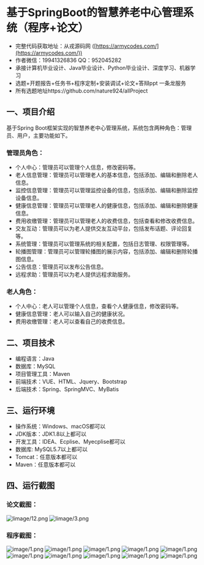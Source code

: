 基于SpringBoot的智慧养老中心管理系统（程序+论文）
=
- 完整代码获取地址：从戎源码网 ([https://armycodes.com/](https://armycodes.com/))
- 作者微信：19941326836  QQ：952045282 
- 承接计算机毕业设计、Java毕业设计、Python毕业设计、深度学习、机器学习
- 选题+开题报告+任务书+程序定制+安装调试+论文+答辩ppt 一条龙服务
- 所有选题地址https://github.com/nature924/allProject

一、项目介绍
---
基于Spring Boot框架实现的智慧养老中心管理系统，系统包含两种角色：管理员、用户，主要功能如下。

### 管理员角色：
- 个人中心：管理员可以管理个人信息，修改密码等。
- 老人信息管理：管理员可以管理老人的基本信息，包括添加、编辑和删除老人信息。
- 监控信息管理：管理员可以管理监控设备的信息，包括添加、编辑和删除监控设备信息。
- 健康信息管理：管理员可以管理老人的健康信息，包括添加、编辑和删除健康信息。
- 费用收缴管理：管理员可以管理老人的收费信息，包括查看和修改收费信息。
- 交友互动：管理员可以为老人提供交友互动平台，包括发布话题、评论回复等。
- 系统管理：管理员可以管理系统的相关配置，包括日志管理、权限管理等。
- 轮播图管理：管理员可以管理轮播图的展示内容，包括添加、编辑和删除轮播图信息。
- 公告信息：管理员可以发布公告信息。
- 远程求助：管理员可以为老人提供远程求助服务。

### 老人角色：
- 个人中心：老人可以管理个人信息，查看个人健康信息，修改密码等。
- 健康信息管理：老人可以输入自己的健康状况。
- 费用收缴管理：老人可以查看自己的收费信息。




二、项目技术
---
- 编程语言：Java
- 数据库：MySQL
- 项目管理工具：Maven
- 前端技术：VUE、HTML、Jquery、Bootstrap
- 后端技术：Spring、SpringMVC、MyBatis

三、运行环境
---
- 操作系统：Windows、macOS都可以
- JDK版本：JDK1.8以上都可以
- 开发工具：IDEA、Ecplise、Myecplise都可以
- 数据库: MySQL5.7以上都可以
- Tomcat：任意版本都可以
- Maven：任意版本都可以

四、运行截图
---
### 论文截图：
![limage/12.png](limage/1.png)
![limage/3.png](limage/2.png)

### 程序截图：
![image/1.png](image/1.png)
![image/1.png](image/2.png)
![image/1.png](image/3.png)
![image/1.png](image/4.png)
![image/1.png](image/5.png)
![image/1.png](image/6.png)
![image/1.png](image/7.png)
![image/1.png](image/8.png)
![image/1.png](image/9.png)
![image/1.png](image/10.png)

